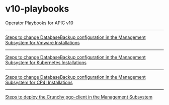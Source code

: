 # v10-playbooks
Operator Playbooks for APIC v10

---

[Steps to change DatabaseBackup configuration in the Management Subsystem for Vmware Installations
](change-mgmt-backup-cfg/change-mgmt-backup-cfg-ova-playbook.md)

---

[Steps to change DatabaseBackup configuration in the Management Subsystem for Kubernetes Installations
](change-mgmt-backup-cfg/change-mgmt-backup-cfg-k8s-playbook.md)

---

[Steps to change DatabaseBackup configuration in the Management Subsystem for CP4I Installations
](change-mgmt-backup-cfg/change-mgmt-backup-cfg-cp4i-playbook.md)

---

[Steps to deploy the Crunchy pgo-client in the Management Subsystem
](deploy-pgo-client/deploy-pgo-client.md)
